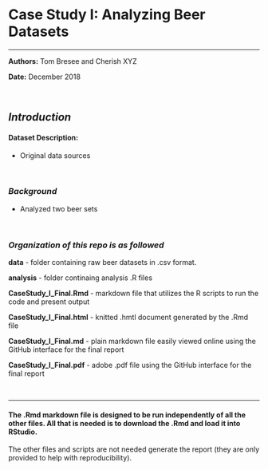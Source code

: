 
# Case Study I: Analyzing Beer Datasets

<hr>

**Authors:**   Tom Bresee and Cherish XYZ

**Date:**  December 2018

<br>

## *Introduction*  

#### Dataset Description:

 -  Original data sources


<br>


### *Background*

-  Analyzed two beer sets 

<br>


### *Organization of this repo is as followed* 


 **data** - folder containing raw beer datasets in .csv format.  

 **analysis** - folder continaing analysis .R files  

 **CaseStudy_I_Final.Rmd** - markdown file that utilizes the R scripts to run the code and present output  

 **CaseStudy_I_Final.html** - knitted .hmtl document generated by the .Rmd file  

 **CaseStudy_I_Final.md** - plain markdown file easily viewed online using the GitHub interface for the final report    

 **CaseStudy_I_Final.pdf** - adobe .pdf file using the GitHub interface for the final report 


<br>
<hr>

#### The .Rmd markdown file is designed to be run independently of all the other files. All that is needed is to download the .Rmd and load it into RStudio. 
The other files and scripts are not needed generate the report (they are only provided to help with reproducibility).

